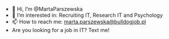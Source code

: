 - 👋 Hi, I’m @MartaParszewska
- 👀 I’m interested in: Recruiting IT, Research IT and Psychology
- 📫 How to reach me: marta.parszewska@bulldogjob.pl
- Are you looking for a job in IT? Text me!
